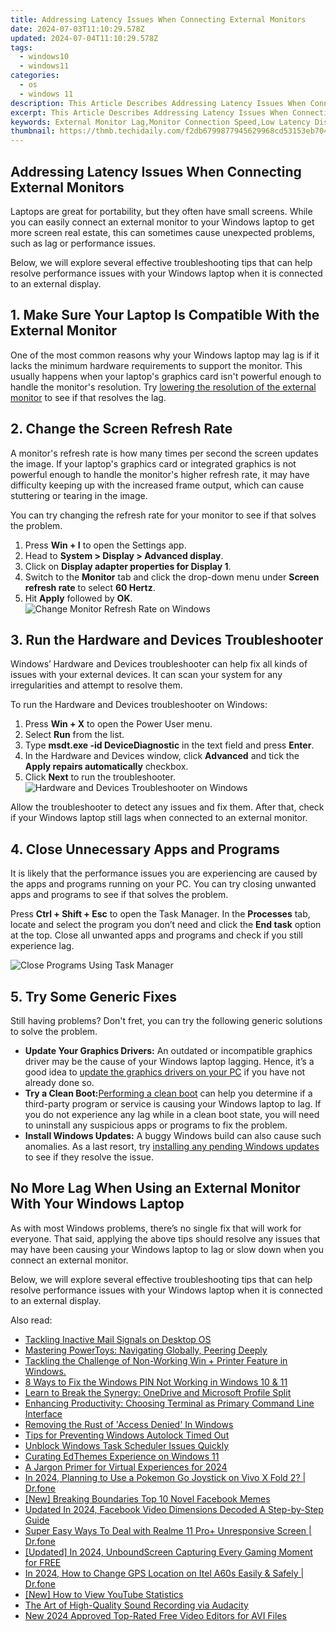 ```yaml
---
title: Addressing Latency Issues When Connecting External Monitors
date: 2024-07-03T11:10:29.578Z
updated: 2024-07-04T11:10:29.578Z
tags:
  - windows10
  - windows11
categories:
  - os
  - windows 11
description: This Article Describes Addressing Latency Issues When Connecting External Monitors
excerpt: This Article Describes Addressing Latency Issues When Connecting External Monitors
keywords: External Monitor Lag,Monitor Connection Speed,Low Latency Display,High Refresh Rate Monitors,Reducing Screen Delay,Fast Out-of-Monitor Link,Enhanced Monitor Bandwidth
thumbnail: https://thmb.techidaily.com/f2db6799877945629968cd53153eb704a207aecfe965da9d03779dc5b0786c10.jpg
---
```


## Addressing Latency Issues When Connecting External Monitors

 Laptops are great for portability, but they often have small screens. While you can easily connect an external monitor to your Windows laptop to get more screen real estate, this can sometimes cause unexpected problems, such as lag or performance issues.

 Below, we will explore several effective troubleshooting tips that can help resolve performance issues with your Windows laptop when it is connected to an external display.

## 1\. Make Sure Your Laptop Is Compatible With the External Monitor

 One of the most common reasons why your Windows laptop may lag is if it lacks the minimum hardware requirements to support the monitor. This usually happens when your laptop's graphics card isn't powerful enough to handle the monitor's resolution. Try [lowering the resolution of the external monitor](https://www.makeuseof.com/windows-11-change-screen-resolution/) to see if that resolves the lag.

## 2\. Change the Screen Refresh Rate

 A monitor's refresh rate is how many times per second the screen updates the image. If your laptop's graphics card or integrated graphics is not powerful enough to handle the monitor's higher refresh rate, it may have difficulty keeping up with the increased frame output, which can cause stuttering or tearing in the image.

 You can try changing the refresh rate for your monitor to see if that solves the problem.

1. Press **Win + I** to open the Settings app.
2. Head to **System > Display > Advanced display**.
3. Click on **Display adapter properties for Display 1**.
4. Switch to the **Monitor** tab and click the drop-down menu under **Screen refresh rate** to select **60 Hertz**.
5. Hit **Apply** followed by **OK**.  
![Change Monitor Refresh Rate on Windows](https://static1.makeuseofimages.com/wordpress/wp-content/uploads/2023/10/change-monitor-refresh-rate-on-windows.jpg)

## 3\. Run the Hardware and Devices Troubleshooter

 Windows’ Hardware and Devices troubleshooter can help fix all kinds of issues with your external devices. It can scan your system for any irregularities and attempt to resolve them.

 To run the Hardware and Devices troubleshooter on Windows:

1. Press **Win + X** to open the Power User menu.
2. Select **Run** from the list.
3. Type **msdt.exe -id DeviceDiagnostic** in the text field and press **Enter**.
4. In the Hardware and Devices window, click **Advanced** and tick the **Apply repairs automatically** checkbox.
5. Click **Next** to run the troubleshooter.  
![Hardware and Devices Troubleshooter on Windows](https://static1.makeuseofimages.com/wordpress/wp-content/uploads/2023/01/hardware-and-devices-troubleshooter-on-windows.jpg)

 Allow the troubleshooter to detect any issues and fix them. After that, check if your Windows laptop still lags when connected to an external monitor.

## 4\. Close Unnecessary Apps and Programs

 It is likely that the performance issues you are experiencing are caused by the apps and programs running on your PC. You can try closing unwanted apps and programs to see if that solves the problem.

 Press **Ctrl + Shift + Esc** to open the Task Manager. In the **Processes** tab, locate and select the program you don’t need and click the **End task** option at the top. Close all unwanted apps and programs and check if you still experience lag.

![Close Programs Using Task Manager](https://static1.makeuseofimages.com/wordpress/wp-content/uploads/2023/04/close-programs-using-task-manager.jpg)

## 5\. Try Some Generic Fixes

 Still having problems? Don't fret, you can try the following generic solutions to solve the problem.

* **Update Your Graphics Drivers:** An outdated or incompatible graphics driver may be the cause of your Windows laptop lagging. Hence, it’s a good idea to [update the graphics drivers on your PC](https://www.makeuseof.com/update-graphics-drivers-in-windows-10/) if you have not already done so.
* **Try a Clean Boot:**[Performing a clean boot](https://www.makeuseof.com/how-perform-clean-boot-windows-10/) can help you determine if a third-party program or service is causing your Windows laptop to lag. If you do not experience any lag while in a clean boot state, you will need to uninstall any suspicious apps or programs to fix the problem.
* **Install Windows Updates:** A buggy Windows build can also cause such anomalies. As a last resort, try [installing any pending Windows updates](https://www.makeuseof.com/update-windows-manually/) to see if they resolve the issue.

## No More Lag When Using an External Monitor With Your Windows Laptop

 As with most Windows problems, there’s no single fix that will work for everyone. That said, applying the above tips should resolve any issues that may have been causing your Windows laptop to lag or slow down when you connect an external monitor.

 Below, we will explore several effective troubleshooting tips that can help resolve performance issues with your Windows laptop when it is connected to an external display.

<span class="atpl-alsoreadstyle">Also read:</span>
<div><ul>
<li><a href="https://windows11.techidaily.com/tackling-inactive-mail-signals-on-desktop-os/"><u>Tackling Inactive Mail Signals on Desktop OS</u></a></li>
<li><a href="https://windows11.techidaily.com/mastering-powertoys-navigating-globally-peering-deeply/"><u>Mastering PowerToys: Navigating Globally, Peering Deeply</u></a></li>
<li><a href="https://windows11.techidaily.com/tackling-the-challenge-of-non-working-win-plus-printer-feature-in-windows/"><u>Tackling the Challenge of Non-Working Win + Printer Feature in Windows.</u></a></li>
<li><a href="https://windows11.techidaily.com/8-ways-to-fix-the-windows-pin-not-working-in-windows-10-and-11/"><u>8 Ways to Fix the Windows PIN Not Working in Windows 10 & 11</u></a></li>
<li><a href="https://windows11.techidaily.com/learn-to-break-the-synergy-onedrive-and-microsoft-profile-split/"><u>Learn to Break the Synergy: OneDrive and Microsoft Profile Split</u></a></li>
<li><a href="https://windows11.techidaily.com/enhancing-productivity-choosing-terminal-as-primary-command-line-interface/"><u>Enhancing Productivity: Choosing Terminal as Primary Command Line Interface</u></a></li>
<li><a href="https://windows11.techidaily.com/removing-the-rust-of-access-denied-in-windows/"><u>Removing the Rust of 'Access Denied' In Windows</u></a></li>
<li><a href="https://windows11.techidaily.com/tips-for-preventing-windows-autolock-timed-out/"><u>Tips for Preventing Windows Autolock Timed Out</u></a></li>
<li><a href="https://windows11.techidaily.com/unblock-windows-task-scheduler-issues-quickly/"><u>Unblock Windows Task Scheduler Issues Quickly</u></a></li>
<li><a href="https://windows11.techidaily.com/curating-edthemes-experience-on-windows-11/"><u>Curating EdThemes Experience on Windows 11</u></a></li>
<li><a href="https://extra-hints.techidaily.com/a-jargon-primer-for-virtual-experiences-for-2024/"><u>A Jargon Primer for Virtual Experiences for 2024</u></a></li>
<li><a href="https://change-location.techidaily.com/in-2024-planning-to-use-a-pokemon-go-joystick-on-vivo-x-fold-2-drfone-by-drfone-virtual-android/"><u>In 2024, Planning to Use a Pokemon Go Joystick on Vivo X Fold 2? | Dr.fone</u></a></li>
<li><a href="https://facebook-video-recording.techidaily.com/new-breaking-boundaries-top-10-novel-facebook-memes/"><u>[New] Breaking Boundaries  Top 10 Novel Facebook Memes</u></a></li>
<li><a href="https://smart-video-creator.techidaily.com/updated-in-2024-facebook-video-dimensions-decoded-a-step-by-step-guide/"><u>Updated In 2024, Facebook Video Dimensions Decoded A Step-by-Step Guide</u></a></li>
<li><a href="https://howto.techidaily.com/super-easy-ways-to-deal-with-realme-11-proplus-unresponsive-screen-drfone-by-drfone-fix-android-problems-fix-android-problems/"><u>Super Easy Ways To Deal with Realme 11 Pro+ Unresponsive Screen | Dr.fone</u></a></li>
<li><a href="https://screen-mirroring-recording.techidaily.com/updated-in-2024-unboundscreen-capturing-every-gaming-moment-for-free/"><u>[Updated] In 2024, UnboundScreen  Capturing Every Gaming Moment for FREE</u></a></li>
<li><a href="https://review-topics.techidaily.com/in-2024-how-to-change-gps-location-on-itel-a60s-easily-and-safely-drfone-by-drfone-virtual-android/"><u>In 2024, How to Change GPS Location on Itel A60s Easily & Safely | Dr.fone</u></a></li>
<li><a href="https://youtube-data.techidaily.com/ow-to-view-youtube-statistics/"><u>[New] How to View YouTube Statistics</u></a></li>
<li><a href="https://extra-hints.techidaily.com/the-art-of-high-quality-sound-recording-via-audacity/"><u>The Art of High-Quality Sound Recording via Audacity</u></a></li>
<li><a href="https://video-ai-editor.techidaily.com/new-2024-approved-top-rated-free-video-editors-for-avi-files/"><u>New 2024 Approved Top-Rated Free Video Editors for AVI Files</u></a></li>
</ul></div>

<ins class="adsbygoogle"
      style="display:block"
      data-ad-client="ca-pub-7571918770474297"
      data-ad-slot="8358498916"
      data-ad-format="auto"
      data-full-width-responsive="true"></ins>